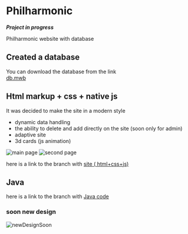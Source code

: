 # Philharmonic
***Project in progress***

Philharmonic website with database
## Сreated a database
You can download the database from the link </br>
[db.mwb](https://github.com/marina57678/coursework_database/blob/main/coursework.mwb)

## Html markup + css + native js
It was decided to make the site in a modern style
- dynamic data handling
- the ability to delete and add directly on the site (soon only for admin)
- adaptive site 
- 3d cards (js animation)

![main page](https://i.imgur.com/PkoALD7.png)
![second page](https://i.imgur.com/VPvFTCl.png)

here is a link  to the branch with [site ( html+css+js)](https://github.com/marina57678/coursework_database/tree/main/coursworksite/src)

## Java
here is a link  to the branch with [Java code](https://github.com/marina57678/coursework_database/tree/main/main/java/kpi/iasa/marinahw)

### soon new design 
![newDesignSoon](https://user-images.githubusercontent.com/80823792/120929982-fc77e300-c6f3-11eb-82b2-b552284ac35f.png)
